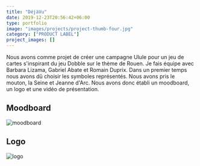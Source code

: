 ```yaml
---
title: "DéjàVu"
date: 2019-12-23T20:56:42+06:00
type: portfolio
image: "images/projects/project-thumb-four.jpg"
category: ["PRODUCT LABEL"]
project_images: []
---
```



Nous avons comme projet de créer une campagne Ulule pour un jeu de cartes s'inspirant du jeu Dobble sur le thème de Rouen.
Je fais équipe avec Barbara Lizama, Gabriel Abate et Romain Duprix.
Dans un premier temps nous avons dû choisir les symboles représentés. Nous avons pris le mouton, la Seine et Jeanne d'Arc.
Nous avons donc établi un moodboard, un logo et une vidéo de présentation.

Moodboard <br>
-
![moodboard](/images/moodboard.png)

Logo
-

![logo](/images/dejavu2.png)